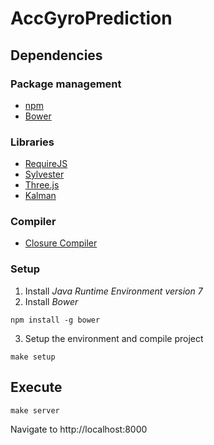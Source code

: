 # AccGyroPrediction

## Dependencies

### Package management

* [npm](https://www.npmjs.com/)
* [Bower](https://bower.io/)

### Libraries

* [RequireJS](http://www.requirejs.org/)
* [Sylvester](http://sylvester.jcoglan.com/)
* [Three.js](https://threejs.org/)
* [Kalman](https://github.com/itamarwe/kalman)

### Compiler

* [Closure Compiler](https://developers.google.com/closure/compiler/)

### Setup

1. Install _Java Runtime Environment version 7_
2. Install _Bower_
```
npm install -g bower
```
3. Setup the environment and compile project
```
make setup
```

## Execute
```
make server
```

Navigate to http://localhost:8000
